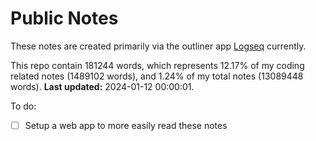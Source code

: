 # Public Notes

These notes are created primarily via the outliner app [Logseq](https://github.com/logseq/logseq) currently.

This repo contain 181244 words, which represents 12.17% of my coding related notes (1489102 words), and 1.24% of my total notes (13089448 words). **Last updated:** 2024-01-12 00:00:01. 

To do:

- [ ] Setup a web app to more easily read these notes

